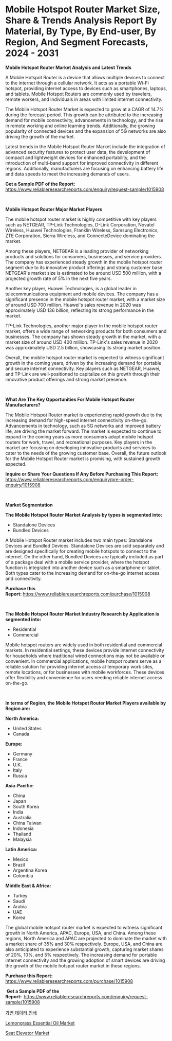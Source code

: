 <p><h1>Mobile Hotspot Router Market Size, Share & Trends Analysis Report By Material, By Type, By End-user, By Region, And Segment Forecasts, 2024 - 2031</h1></p><p><strong>Mobile Hotspot Router Market Analysis and Latest Trends</strong></p>
<p><p>A Mobile Hotspot Router is a device that allows multiple devices to connect to the internet through a cellular network. It acts as a portable Wi-Fi hotspot, providing internet access to devices such as smartphones, laptops, and tablets. Mobile Hotspot Routers are commonly used by travelers, remote workers, and individuals in areas with limited internet connectivity.</p><p>The Mobile Hotspot Router Market is expected to grow at a CAGR of 14.7% during the forecast period. This growth can be attributed to the increasing demand for mobile connectivity, advancements in technology, and the rise in remote working and online learning trends. Additionally, the growing popularity of connected devices and the expansion of 5G networks are also driving the growth of the market.</p><p>Latest trends in the Mobile Hotspot Router Market include the integration of advanced security features to protect user data, the development of compact and lightweight devices for enhanced portability, and the introduction of multi-band support for improved connectivity in different regions. Additionally, manufacturers are focusing on enhancing battery life and data speeds to meet the increasing demands of users.</p></p>
<p><strong>Get a Sample PDF of the Report:&nbsp;</strong> <a href="https://www.reliableresearchreports.com/enquiry/request-sample/1015908">https://www.reliableresearchreports.com/enquiry/request-sample/1015908</a></p>
<p>&nbsp;</p>
<p><strong>Mobile Hotspot Router Major Market Players</strong></p>
<p><p>The mobile hotspot router market is highly competitive with key players such as NETGEAR, TP-Link Technologies, D-Link Corporation, Novatel Wireless, Huawei Technologies, Franklin Wireless, Samsung Electronics, ZTE Corporation, Sierra Wireless, and ConnecteDevice dominating the market. </p><p>Among these players, NETGEAR is a leading provider of networking products and solutions for consumers, businesses, and service providers. The company has experienced steady growth in the mobile hotspot router segment due to its innovative product offerings and strong customer base. NETGEAR's market size is estimated to be around USD 500 million, with a projected growth rate of 5% in the next five years.</p><p>Another key player, Huawei Technologies, is a global leader in telecommunications equipment and mobile devices. The company has a significant presence in the mobile hotspot router market, with a market size of around USD 700 million. Huawei's sales revenue in 2020 was approximately USD 136 billion, reflecting its strong performance in the market.</p><p>TP-Link Technologies, another major player in the mobile hotspot router market, offers a wide range of networking products for both consumers and businesses. The company has shown steady growth in the market, with a market size of around USD 400 million. TP-Link's sales revenue in 2020 was approximately USD 2.5 billion, showcasing its strong market position.</p><p>Overall, the mobile hotspot router market is expected to witness significant growth in the coming years, driven by the increasing demand for portable and secure internet connectivity. Key players such as NETGEAR, Huawei, and TP-Link are well-positioned to capitalize on this growth through their innovative product offerings and strong market presence.</p></p>
<p>&nbsp;</p>
<p><strong>What Are The Key Opportunities For Mobile Hotspot Router Manufacturers?</strong></p>
<p><p>The Mobile Hotspot Router market is experiencing rapid growth due to the increasing demand for high-speed internet connectivity on-the-go. Advancements in technology, such as 5G networks and improved battery life, are driving the market forward. The market is expected to continue to expand in the coming years as more consumers adopt mobile hotspot routers for work, travel, and recreational purposes. Key players in the market are focusing on developing innovative products and services to cater to the needs of the growing customer base. Overall, the future outlook for the Mobile Hotspot Router market is promising, with sustained growth expected.</p></p>
<p><strong>Inquire or Share Your Questions If Any Before Purchasing This Report:</strong> <a href="https://www.reliableresearchreports.com/enquiry/pre-order-enquiry/1015908">https://www.reliableresearchreports.com/enquiry/pre-order-enquiry/1015908</a></p>
<p>&nbsp;</p>
<p><strong>Market Segmentation</strong></p>
<p><strong>The Mobile Hotspot Router Market Analysis by types is segmented into:</strong></p>
<p><ul><li>Standalone Devices</li><li>Bundled Devices</li></ul></p>
<p><p>A Mobile Hotspot Router market includes two main types: Standalone Devices and Bundled Devices. Standalone Devices are sold separately and are designed specifically for creating mobile hotspots to connect to the internet. On the other hand, Bundled Devices are typically included as part of a package deal with a mobile service provider, where the hotspot function is integrated into another device such as a smartphone or tablet. Both types cater to the increasing demand for on-the-go internet access and connectivity.</p></p>
<p><strong>Purchase this Report:&nbsp;</strong><a href="https://www.reliableresearchreports.com/purchase/1015908">https://www.reliableresearchreports.com/purchase/1015908</a></p>
<p>&nbsp;</p>
<p><strong>The Mobile Hotspot Router Market Industry Research by Application is segmented into:</strong></p>
<p><ul><li>Residential</li><li>Commercial</li></ul></p>
<p><p>Mobile hotspot routers are widely used in both residential and commercial markets. In residential settings, these devices provide internet connectivity for households where traditional wired connections may not be available or convenient. In commercial applications, mobile hotspot routers serve as a reliable solution for providing internet access at temporary work sites, remote locations, or for businesses with mobile workforces. These devices offer flexibility and convenience for users needing reliable internet access on-the-go.</p></p>
<p>&nbsp;</p>
<p><strong>In terms of Region, the Mobile Hotspot Router Market Players available by Region are:</strong></p>
<p>
    <p> <strong> North America: </strong>
        <ul>
            <li>United States</li>
            <li>Canada</li>
        </ul>
        </p> 
    <p> <strong> Europe: </strong>
        <ul>
            <li>Germany</li>
            <li>France</li>
            <li>U.K.</li>
            <li>Italy</li>
            <li>Russia</li>
        </ul>
        </p> 
    <p> <strong> Asia-Pacific: </strong>
        <ul>
            <li>China</li>
            <li>Japan</li>
            <li>South Korea</li>
            <li>India</li>
            <li>Australia</li>
            <li>China Taiwan</li>
            <li>Indonesia</li>
            <li>Thailand</li>
            <li>Malaysia</li>
        </ul>
        </p> 
    <p> <strong> Latin America: </strong>
        <ul>
            <li>Mexico</li>
            <li>Brazil</li>
            <li>Argentina Korea</li>
            <li>Colombia</li>
        </ul>
        </p> 
    <p> <strong> Middle East & Africa: </strong>
        <ul>
            <li>Turkey</li>
            <li>Saudi</li>
            <li>Arabia</li>
            <li>UAE</li>
            <li>Korea</li>
        </ul>
    </p>
    </p>
<p><p>The global mobile hotspot router market is expected to witness significant growth in North America, APAC, Europe, USA, and China. Among these regions, North America and APAC are projected to dominate the market with a market share of 35% and 30% respectively. Europe, USA, and China are also anticipated to experience substantial growth, capturing market shares of 20%, 10%, and 5% respectively. The increasing demand for portable internet connectivity and the growing adoption of smart devices are driving the growth of the mobile hotspot router market in these regions.</p></p>
<p><strong>Purchase this Report: </strong><a href="https://www.reliableresearchreports.com/purchase/1015908">https://www.reliableresearchreports.com/purchase/1015908</a></p>
<p>&nbsp;<strong>Get a Sample PDF of the Report:&nbsp;&nbsp;</strong><a href="https://www.reliableresearchreports.com/enquiry/request-sample/1015908">https://www.reliableresearchreports.com/enquiry/request-sample/1015908</a></p>
<p><strong></strong></p>
<p><p><a href="https://github.com/lzrvbyqzftro57/Market-Research-Report-List-1/blob/main/86303818271.md">가변 데이터 인쇄</a></p><p><a href="https://sudsy-motorcycle-bbc.notion.site/Lemongrass-Essential-Oil-Market-Size-and-Examines-its-Market-Scope-with-a-Primary-Focus-on-Growth--e3d88e0036804f41ac8402cecc4ac828">Lemongrass Essential Oil Market</a></p><p><a href="https://view.publitas.com/reportprime-1/seat-elevator-market-size-market-share-and-global-market-analysis-report-2024-2031/">Seat Elevator Market</a></p></p>